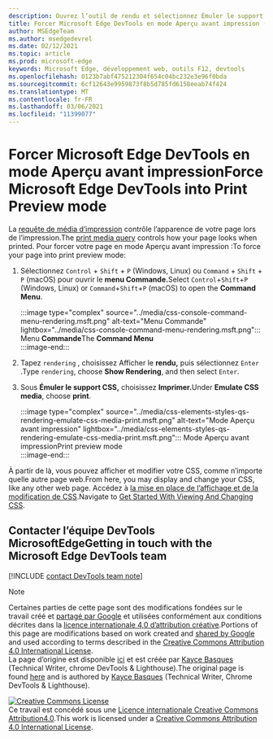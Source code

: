 ```yaml
---
description: Ouvrez l’outil de rendu et sélectionnez Émuler le support CSS > imprimer.
title: Forcer Microsoft Edge DevTools en mode Aperçu avant impression (type de média d’impression CSS)
author: MSEdgeTeam
ms.author: msedgedevrel
ms.date: 02/12/2021
ms.topic: article
ms.prod: microsoft-edge
keywords: Microsoft Edge, développement web, outils F12, devtools
ms.openlocfilehash: 0123b7abf475212304f654c04bc232e3e96f0bda
ms.sourcegitcommit: 6cf12643e9959873f8b5d785fd6158eeab74f424
ms.translationtype: MT
ms.contentlocale: fr-FR
ms.lasthandoff: 03/06/2021
ms.locfileid: "11399077"
---
```

<!-- Copyright Kayce Basques 

   Licensed under the Apache License, Version 2.0 (the "License");
   you may not use this file except in compliance with the License.
   You may obtain a copy of the License at

       https://www.apache.org/licenses/LICENSE-2.0

   Unless required by applicable law or agreed to in writing, software
   distributed under the License is distributed on an "AS IS" BASIS,
   WITHOUT WARRANTIES OR CONDITIONS OF ANY KIND, either express or implied.
   See the License for the specific language governing permissions and
   limitations under the License.  -->

# <a name="force-microsoft-edge-devtools-into-print-preview-mode"></a><span data-ttu-id="a1039-104">Forcer Microsoft Edge DevTools en mode Aperçu avant impression</span><span class="sxs-lookup"><span data-stu-id="a1039-104">Force Microsoft Edge DevTools into Print Preview mode</span></span>  

<span data-ttu-id="a1039-105">La [requête de média d’impression][MDNUsingMediaQueries] contrôle l’apparence de votre page lors de l’impression.</span><span class="sxs-lookup"><span data-stu-id="a1039-105">The [print media query][MDNUsingMediaQueries] controls how your page looks when printed.</span></span>  <span data-ttu-id="a1039-106">Pour forcer votre page en mode Aperçu avant impression :</span><span class="sxs-lookup"><span data-stu-id="a1039-106">To force your page into print preview mode:</span></span>  

1.  <span data-ttu-id="a1039-107">Sélectionnez `Control` + `Shift` + `P` \(Windows, Linux\) ou `Command` + `Shift` + `P` \(macOS\) pour ouvrir le **menu Commande.**</span><span class="sxs-lookup"><span data-stu-id="a1039-107">Select `Control`+`Shift`+`P` \(Windows, Linux\) or `Command`+`Shift`+`P` \(macOS\) to open the **Command Menu**.</span></span>  
    
    :::image type="complex" source="../media/css-console-command-menu-rendering.msft.png" alt-text="Menu Commande" lightbox="../media/css-console-command-menu-rendering.msft.png":::
       <span data-ttu-id="a1039-109">Menu **Commande**</span><span class="sxs-lookup"><span data-stu-id="a1039-109">The **Command Menu**</span></span>  
    :::image-end:::  
    
1.  <span data-ttu-id="a1039-110">Tapez `rendering` , choisissez Afficher le **rendu,** puis sélectionnez `Enter` .</span><span class="sxs-lookup"><span data-stu-id="a1039-110">Type `rendering`, choose **Show Rendering**, and then select `Enter`.</span></span>  
1.  <span data-ttu-id="a1039-111">Sous **Émuler le support CSS,** choisissez **Imprimer.**</span><span class="sxs-lookup"><span data-stu-id="a1039-111">Under **Emulate CSS media**, choose **print**.</span></span>  
    
    :::image type="complex" source="../media/css-elements-styles-qs-rendering-emulate-css-media-print.msft.png" alt-text="Mode Aperçu avant impression" lightbox="../media/css-elements-styles-qs-rendering-emulate-css-media-print.msft.png":::
       <span data-ttu-id="a1039-113">Mode Aperçu avant impression</span><span class="sxs-lookup"><span data-stu-id="a1039-113">Print preview mode</span></span>  
    :::image-end:::  
    
<span data-ttu-id="a1039-114">À partir de là, vous pouvez afficher et modifier votre CSS, comme n’importe quelle autre page web.</span><span class="sxs-lookup"><span data-stu-id="a1039-114">From here, you may display and change your CSS, like any other web page.</span></span>  <span data-ttu-id="a1039-115">Accédez à [la mise en place de l’affichage et de la modification de CSS][DevToolsCSSGetStarted].</span><span class="sxs-lookup"><span data-stu-id="a1039-115">Navigate to [Get Started With Viewing And Changing CSS][DevToolsCSSGetStarted].</span></span>  

## <a name="getting-in-touch-with-the-microsoft-edge-devtools-team"></a><span data-ttu-id="a1039-116">Contacter l’équipe DevTools MicrosoftEdge</span><span class="sxs-lookup"><span data-stu-id="a1039-116">Getting in touch with the Microsoft Edge DevTools team</span></span>  

[!INCLUDE [contact DevTools team note](../includes/contact-devtools-team-note.md)]  

<!-- links -->  

[MicrosoftEdgeDevTools]: ../../devtools-guide-chromium/index.md "Outils de développement Microsoft Edge (Chromium) | Documents Microsoft"  
[DevToolsCSSGetStarted]: ./index.md "Commencer à afficher et modifier les | Documents Microsoft"  

[MDNUsingMediaQueries]: https://developer.mozilla.org/docs/Web/CSS/Media_Queries/Using_media_queries "Utilisation de requêtes multimédias | MDN"  

> [!NOTE]
> <span data-ttu-id="a1039-120">Certaines parties de cette page sont des modifications fondées sur le travail créé et [partagé par Google][GoogleSitePolicies] et utilisées conformément aux conditions décrites dans la [licence internationale 4,0 d’attribution créative][CCA4IL].</span><span class="sxs-lookup"><span data-stu-id="a1039-120">Portions of this page are modifications based on work created and [shared by Google][GoogleSitePolicies] and used according to terms described in the [Creative Commons Attribution 4.0 International License][CCA4IL].</span></span>  
> <span data-ttu-id="a1039-121">La page d’origine est disponible [ici](https://developers.google.com/web/tools/chrome-devtools/css/print-preview) et est créée par [Kayce Basques][KayceBasques] \(Technical Writer, chrome DevTools \& Lighthouse\).</span><span class="sxs-lookup"><span data-stu-id="a1039-121">The original page is found [here](https://developers.google.com/web/tools/chrome-devtools/css/print-preview) and is authored by [Kayce Basques][KayceBasques] \(Technical Writer, Chrome DevTools \& Lighthouse\).</span></span>  

[![Creative Commons License][CCby4Image]][CCA4IL]  
<span data-ttu-id="a1039-123">Ce travail est concédé sous une [Licence internationale Creative Commons Attribution4.0][CCA4IL].</span><span class="sxs-lookup"><span data-stu-id="a1039-123">This work is licensed under a [Creative Commons Attribution 4.0 International License][CCA4IL].</span></span>  

[CCA4IL]: https://creativecommons.org/licenses/by/4.0  
[CCby4Image]: https://i.creativecommons.org/l/by/4.0/88x31.png  
[GoogleSitePolicies]: https://developers.google.com/terms/site-policies  
[KayceBasques]: https://developers.google.com/web/resources/contributors/kaycebasques  
